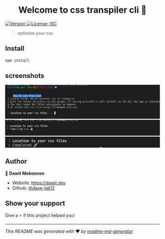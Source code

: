 <h1 align="center">Welcome to css transpiler cli 👋</h1>
<p>
  <a href="https://www.npmjs.com/package/css transpiler cli" target="_blank">
    <img alt="Version" src="https://img.shields.io/npm/v/css transpiler cli.svg">
  </a>
  <a href="#" target="_blank">
    <img alt="License: ISC" src="https://img.shields.io/badge/License-ISC-yellow.svg" />
  </a>
</p>

> optimize your css 

## Install

```sh
npm install
```
## screenshots

![Alt text](/static/screenshot1.png?raw=true "step 1")
![Alt text](/static/screenshot2.png?raw=true "step 2")
![Alt text](/static/screenshot3.png?raw=true "step 3")

## Author

👤 **Dawit Mekonnen**

* Website: https://dawit.dev
* Github: [@dave-lab12](https://github.com/dave-lab12)

## Show your support

Give a ⭐️ if this project helped you!

***
_This README was generated with ❤️ by [readme-md-generator](https://github.com/kefranabg/readme-md-generator)_
